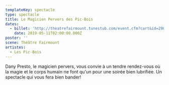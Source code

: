```yaml
---
templateKey: spectacle
type: spectacle
title: Le Magicien Pervers des Pic-Bois
dates:
  - billet: 'http://theatrefairmount.tunestub.com/event.cfm?cart&id=290160'
    date: 2019-05-11T02:00:00.000Z
poster: ''
scene: Théâtre Fairmount
artistes:
  - Les Pic-Bois
---
```

Dany Presto, le magicien pervers, vous convie à un tendre rendez-vous où la magie et le corps humain ne font qu'un pour une soirée bien lubrifiée. Un spectacle qui vous fera bien bander!
